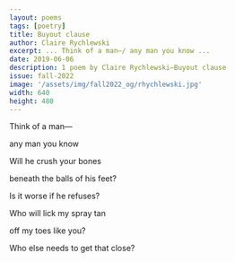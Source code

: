 ```yaml
---
layout: poems
tags: [poetry]
title: Buyout clause
author: Claire Rychlewski
excerpt: ... Think of a man—/ any man you know ...
date: 2019-06-06
description: 1 poem by Claire Rychlewski—Buyout clause
issue: fall-2022
image: '/assets/img/fall2022_og/rhychlewski.jpg'
width: 640
height: 480
---
```


<div class="stanza">
<p class="poemline">Think of a man—</p>
<p class="poemline">any man you know</p>
</div>
<div class="stanza">
<p class="poemline">Will he crush your bones</p>
<p class="poemline">beneath the balls of his feet?</p>
<p class="poemline">Is it worse if he refuses?</p>
</div>
<div class="stanza">
<p class="poemline">Who will lick my spray tan</p>
<p class="poemline">off my toes like you?</p>
<p class="poemline">Who else needs to get that close?</p>
</div>
